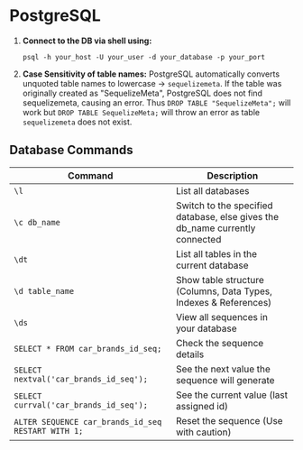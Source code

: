 # PostgreSQL

1.  **Connect to the DB via shell using:**
    ```
    psql -h your_host -U your_user -d your_database -p your_port
    ```

2.  **Case Sensitivity of table names:**
    PostgreSQL automatically converts unquoted table names to lowercase → `sequelizemeta`. If the table was originally created as "SequelizeMeta", PostgreSQL does not find sequelizemeta, causing an error. Thus `DROP TABLE "SequelizeMeta";` will work but `DROP TABLE SequelizeMeta;` will throw an error as table `sequelizemeta` does not exist.

## Database Commands

| Command |	Description |
|-|-|
| `\l` | List all databases |
| `\c db_name` | Switch to the specified database, else gives the db_name currently connected  |
| `\dt` |	List all tables in the current database |
| `\d table_name` |	Show table structure (Columns, Data Types, Indexes & References) |
| `\ds` | View all sequences in your database |
| `SELECT * FROM car_brands_id_seq;` | Check the sequence details |
| `SELECT nextval('car_brands_id_seq');` | See the next value the sequence will generate |
| `SELECT currval('car_brands_id_seq');` | See the current value (last assigned id) |
| `ALTER SEQUENCE car_brands_id_seq RESTART WITH 1;` | Reset the sequence (Use with caution) |
